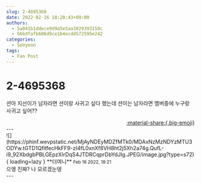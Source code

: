 ```yaml
---
slug: 2-4695368
date: 2022-02-16 18:20:43+09:00
authors:
  - 5a041b1ddece9d9a5e5aa3029393150c
  - 56bdfafb606d9ce1b4ecdd572595e242
categories:
  - Seoyeon
tags:
  - Fan Post
---
```


# 2-4695368

<div class="post-container" markdown="1">
<div class="content-container md-sidebar__scrollwrap" markdown="1">

션아 지선이가 남자라면 션이랑 사귀고 싶다 했는데 션이는 남자라면 멤버중에 누구랑 사귀고 싶어??

</div>
</div>

<div style="text-align: right;" markdown="1">
<a href="https://weverse.io/fromis9/fanpost/2-4695368" style="text-align: right;">:material-share:{.big-emoji}</a>
</div>
---

<div class="comments-container md-sidebar__scrollwrap" markdown="1">
<div class="comment" markdown="1">
<div class='id-container' markdown="1">
![](https://phinf.wevpstatic.net/MjAyNDEyMDZfMTk0/MDAxNzMzNDYzMTU3ODYw.tGTD1QfitfecHkFF9-zI4fL0xnXf8VH8ht2j5Xh2a74g.QufL-i9_92XbdgbPBLGEpzXIrDqS4JTDRCqprDbYdJIg.JPEG/image.jpg?type=s72){ loading=lazy }
**<span class="artist">더여니</span>** <small>Feb 16 2022, 18:21</small><br>
</div>
<div class='comment-body' markdown="1">
으엥 진쨔? 나 모르겠눈뎅
</div>
</div>
</div>
---
